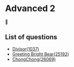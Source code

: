 Advanced 2
=================
👑

List of questions
--------------------

- [Divisor(1037)](https://github.com/yoru4890/coding_test/blob/main/baekjoon/advanced_2/1037.md)
- [Greeting Bright Bear(25192)](https://github.com/yoru4890/coding_test/blob/main/baekjoon/advanced_2/25192.md)
- [ChongChong(26069)](https://github.com/yoru4890/coding_test/blob/main/baekjoon/advanced_2/26069.md)
